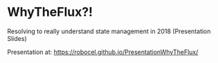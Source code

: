 # WhyTheFlux?!
Resolving to really understand state management in 2018 (Presentation Slides)

Presentation at: https://robocel.github.io/PresentationWhyTheFlux/
